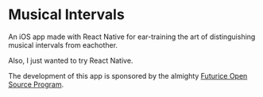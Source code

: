 # Musical Intervals

An iOS app made with React Native for ear-training the art of distinguishing musical intervals from eachother.

Also, I just wanted to try React Native.

The development of this app is sponsored by the almighty [Futurice Open Source Program](http://spiceprogram.org).
